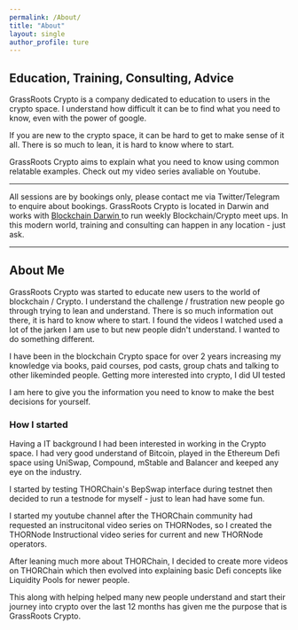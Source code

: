 ```yaml
---
permalink: /About/
title: "About"
layout: single
author_profile: ture
---
```


## Education, Training, Consulting, Advice

GrassRoots Crypto is a company dedicated to education to users in the crypto space. I understand how difficult it can be to find what you need to know, even with the power of google. 

If you are new to the crypto space, it can be hard to get to make sense of it all. There is so much to lean, it is hard to know where to start. 

GrassRoots Crypto aims to explain what you need to know using common relatable examples. Check out my video series avaliable on Youtube. 

---
All sessions are by bookings only, please contact me via Twitter/Telegram to enquire about bookings.
GrassRoots Crypto is located in Darwin and works with <a href="https://blockchaindarwin.com/">  Blockchain Darwin </a> to run weekly Blockchain/Crypto meet ups. In this modern world, training and consulting can happen in any location - just ask.

---

## About Me

GrassRoots Crypto was started to educate new users to the world of blockchain / Crypto. I understand the challenge / frustration new people go through trying to lean and understand. There is so much information out there, it is hard to know where to start. I found the videos I watched used a lot of the jarken I am use to but new people didn't understand. I wanted to do something different. 

I have been in the blockchain Crypto space for over 2 years increasing my knowledge via books, paid courses, pod casts, group chats and talking to other likeminded people. Getting more interested into crypto, I did UI tested 

I am here to give you the information you need to know to make the best decisions for yourself.


### How I started

Having a IT background I had been interested in working in the Crypto space. I had very good understand of Bitcoin, played in the Ethereum Defi space using UniSwap, Compound, mStable and Balancer and keeped any eye on the industry. 

I started by testing THORChain's BepSwap interface during testnet then decided to run a testnode for myself - just to lean had have some fun. 

I started my youtube channel after the THORChain community had requested an instrucitonal video series on THORNodes, so I created the THORNode Instructional video series for current and new THORNode operators. 

After leaning much more about THORChain, I decided to create more videos on THORChain which then evolved into explaining basic Defi concepts like Liquidity Pools for newer people. 

This along with helping helped many new people understand and start their journey into crypto over the last 12 months has given me the purpose that is GrassRoots Crypto. 
